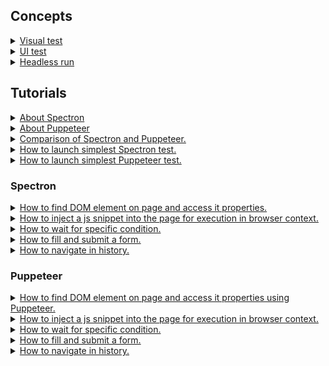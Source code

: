 ## Concepts

<details>
  <summary><a href="./concept/VisualTest.md">
    Visual test
  </a></summary>
    Visual test ( UI test ) - that object of testing of which is visual UI instead of API.
</details>

<details>
  <summary><a href="./concept/UiTest.md">
    UI test
  </a></summary>
    UI test ( Visual test ) - that object of testing of which is visual UI instead of API.
</details>

<details>
  <summary><a href="./concept/HeadlessRun.md">
    Headless run
  </a></summary>
    Run of a visual application without actually showing a window on the screen.
</details>

## Tutorials

<details>
  <summary><a href="./tutorial/AboutSpectron.md">
    About Spectron
  </a></summary>
    Spectron is a package for testing Element apps.
</details>

<details>
  <summary><a href="./tutorial/AboutPuppeteer.md">
    About Puppeteer
  </a></summary>
    Puppeteer is a high-level NodeJs library for Chrome automation.
</details>

<details>
  <summary><a href="./tutorial/Comparison.md">
    Comparison of Spectron and Puppeteer.
  </a></summary>
    Feature/API comparison with links to description and samples.
</details>

<details>
  <summary><a href="./tutorial/FirstSpectronTest.md">
    How to launch simplest Spectron test.
  </a></summary>
    Write and run test that checks page title.
</details>

<details>
  <summary><a href="./tutorial/FirstPuppeteerTest.md">
    How to launch simplest Puppeteer test.
  </a></summary>
    Write and run test that checks page title.
</details>

### Spectron

<details>
  <summary><a href="./tutorial/ElementInteractionSpectron.md">
    How to find DOM element on page and access it properties.
  </a></summary>
    How to find DOM element on page and check value of different properties.
</details>

<details>
  <summary><a href="./tutorial/InjectScriptSpectron.md">
    How to inject a js snippet into the page for execution in browser context.
  </a></summary>
    How to inject a snippet of JavaScript into the page for execution in browser context.
</details>

<details>
  <summary><a href="./tutorial/WaitForConditionSpectron.md">
    How to wait for specific condition.
  </a></summary>
    How to register condition and wait until it will be fulfilled with a truthy value. 
</details>

<details>
  <summary><a href="./tutorial/SubmitFormSpectron.md">
    How to fill and submit a form.
  </a></summary>
    How to fill input fields of a form and click submit button.
</details>

<details>
  <summary><a href="./tutorial/NavigateHistorySpectron.md">
    How to navigate in history.
  </a></summary>
    How to move backward/forward in history and wait until page will be loaded.
</details>

### Puppeteer

<details>
  <summary><a href="./tutorial/ElementInteractionPuppeteer.md">
    How to find DOM element on page and access it properties using Puppeteer.
  </a></summary>
    How to find DOM element on page and check value of different properties.
</details>

<details>
  <summary><a href="./tutorial/InjectScriptPuppeteer.md">
    How to inject a js snippet into the page for execution in browser context.
  </a></summary>
    How to inject a snippet of JavaScript into the page for execution in browser context.
</details>

<details>
  <summary><a href="./tutorial/WaitForConditionPuppeteer.md">
    How to wait for specific condition.
  </a></summary>
    How to register condition and wait until it will be fulfilled with a truthy value. 
</details>

<details>
  <summary><a href="./tutorial/SubmitFormPuppeteer.md">
    How to fill and submit a form.
  </a></summary>
    How to fill input fields of a form and click submit button.
</details>

<details>
  <summary><a href="./tutorial/NavigateHistoryPuppeteer.md">
    How to navigate in history.
  </a></summary>
    How to move backward/forward in history and wait until page will be loaded.
</details>

